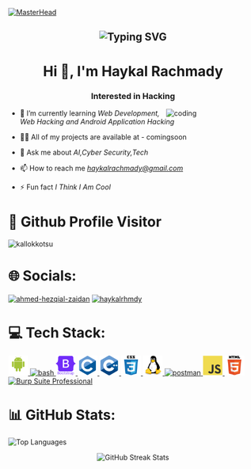 [![MasterHead](https://user-images.githubusercontent.com/10498744/210012254-234538ff-d198-48aa-8964-37e6fd45d227.gif)](https://rishavchanda.io)
<h2 align="center"><img src="https://readme-typing-svg.demolab.com?font=Fira+Code&pause=1000&color=9B72FF&random=false&width=435&lines=%22Learning%2C+Silent%2C+and+Level+up.%22" alt="Typing SVG" />

<h1 align="center">Hi 👋, I'm Haykal Rachmady</h1>
<h3 align="center">Interested in Hacking</h3>

<img align="right" alt="coding" width="185" src="https://media.licdn.com/dms/image/v2/D4E12AQGgI1Lk0cwnuA/article-cover_image-shrink_720_1280/article-cover_image-shrink_720_1280/0/1693924911222?e=2147483647&v=beta&t=VHlIqYCHPRi0911_SghB_4GaxXsQhkmLIjtI1uDaZ2Y">



- 🌱 I’m currently learning *Web Development, Web Hacking and Android Application Hacking*

- 👨‍💻 All of my projects are available at - comingsoon
- 💬 Ask me about *AI,Cyber Security,Tech*

- 📫 How to reach me *haykalrachmady@gmail.com*

- ⚡ Fun fact *I Think I Am Cool*
#
#

# 👀 Github Profile Visitor
<p align="left"> <img src="https://komarev.com/ghpvc/?username=kallokkotsun&label=Profile%20views&color=0e75b6&style=flat" alt="kallokkotsu" /> </p>

# 🌐 Socials:
<p align="left">
<a href="https://www.linkedin.com/in/ahmed-haykal-hifzhan-rachmady-93ab30282//" target="blank"><img align="center" src="https://raw.githubusercontent.com/rahuldkjain/github-profile-readme-generator/master/src/images/icons/Social/linked-in-alt.svg" alt="ahmed-hezqial-zaidan" height="30" width="40" /></a>
<a href="https://instagram.com/haykalrhmdy" target="blank"><img align="center" src="https://raw.githubusercontent.com/rahuldkjain/github-profile-readme-generator/master/src/images/icons/Social/instagram.svg" alt="haykalrhmdy" height="30" width="40" /></a>
</p>

# 💻 Tech Stack:
<p align="left">
  <a href="https://developer.android.com" target="_blank" rel="noreferrer">
    <img src="https://raw.githubusercontent.com/devicons/devicon/master/icons/android/android-original-wordmark.svg" alt="android" width="40" height="40"/>
  </a>
  <a href="https://www.gnu.org/software/bash/" target="_blank" rel="noreferrer">
    <img src="https://www.vectorlogo.zone/logos/gnu_bash/gnu_bash-icon.svg" alt="bash" width="40" height="40"/>
  </a>
  <a href="https://getbootstrap.com" target="_blank" rel="noreferrer">
    <img src="https://raw.githubusercontent.com/devicons/devicon/master/icons/bootstrap/bootstrap-plain-wordmark.svg" alt="bootstrap" width="40" height="40"/>
  </a>
  <a href="https://www.cprogramming.com/" target="_blank" rel="noreferrer">
    <img src="https://raw.githubusercontent.com/devicons/devicon/master/icons/c/c-original.svg" alt="c" width="40" height="40"/>
  </a>
  <a href="https://www.w3schools.com/cpp/" target="_blank" rel="noreferrer">
    <img src="https://raw.githubusercontent.com/devicons/devicon/master/icons/cplusplus/cplusplus-original.svg" alt="cplusplus" width="40" height="40"/>
  </a>
  <a href="https://www.w3schools.com/css/" target="_blank" rel="noreferrer">
    <img src="https://raw.githubusercontent.com/devicons/devicon/master/icons/css3/css3-original-wordmark.svg" alt="css3" width="40" height="40"/>
  </a>
  <a href="https://www.linux.org/" target="_blank" rel="noreferrer">
    <img src="https://raw.githubusercontent.com/devicons/devicon/master/icons/linux/linux-original.svg" alt="linux" width="40" height="40"/>
  </a>
  <a href="https://postman.com" target="_blank" rel="noreferrer">
    <img src="https://www.vectorlogo.zone/logos/getpostman/getpostman-icon.svg" alt="postman" width="40" height="40"/>
  </a>
  <a href="https://developer.mozilla.org/en-US/docs/Web/JavaScript" target="_blank" rel="noreferrer">
    <img src="https://raw.githubusercontent.com/devicons/devicon/master/icons/javascript/javascript-original.svg" alt="javascript" width="40" height="40"/>
  </a>
  <a href="https://www.w3.org/html/" target="_blank" rel="noreferrer">
    <img src="https://raw.githubusercontent.com/devicons/devicon/master/icons/html5/html5-original-wordmark.svg" alt="html5" width="40" height="40"/>
  </a>
  <a href="https://portswigger.net/burp" target="_blank" rel="noreferrer">
  <img src="https://www.dockhunt.com/_next/image?url=https%3A%2F%2Fdockhunt-images.nyc3.cdn.digitaloceanspaces.com%2Ff5f43386-11d9-4978-b8f0-1497a875881e&w=384&q=75" alt="Burp Suite Professional" width="40" height="40"/>
</a>
</p>


# 📊 GitHub Stats:
<p align="left">
  <img src="https://github-readme-stats.vercel.app/api/top-langs?username=haykalhifzhan&show_icons=true&locale=en&layout=compact" alt="Top Languages" />
</p>

<p align="center">
  <img src="https://github-readme-streak-stats.herokuapp.com/?user=haykalhifzhan" alt="GitHub Streak Stats" />
</p>
